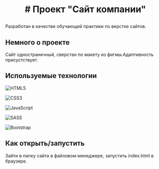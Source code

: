 # <p align='center'># Проект "Сайт компании"</p>
Разработан в качестве обучающей практики по верстке сайтов.

## Немного о проекте
Сайт одностраничный, сверстан по макету из фигмы.Адаптивность присустствует.

## Используемые технологии

![HTML5](https://img.shields.io/badge/html5-%23E34F26.svg?style=for-the-badge&logo=html5&logoColor=white)

![CSS3](https://img.shields.io/badge/css3-%231572B6.svg?style=for-the-badge&logo=css3&logoColor=white)

![JavaScript](https://img.shields.io/badge/javascript-%23323330.svg?style=for-the-badge&logo=javascript&logoColor=%23F7DF1E)

![SASS](https://img.shields.io/badge/SASS-hotpink.svg?style=for-the-badge&logo=SASS&logoColor=white)

![Bootstrap](https://img.shields.io/badge/bootstrap-%23563D7C.svg?style=for-the-badge&logo=bootstrap&logoColor=white)

## Как открыть/запустить

Зайти в папку сайта в файловом менеджере, запустить  index.html в браузере.


